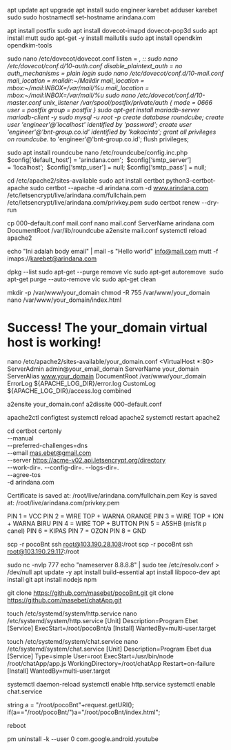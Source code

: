 apt update 
apt upgrade
apt install sudo
engineer karebet
adduser karebet sudo
sudo hostnamectl set-hostname arindana.com

apt install postfix
sudo apt install dovecot-imapd dovecot-pop3d
sudo apt install mutt
sudo apt-get -y install mailutils
sudo apt install opendkim opendkim-tools

sudo nano /etc/dovecot/dovecot.conf
	listen = *, ::
sudo nano /etc/dovecot/conf.d/10-auth.conf
	disable_plaintext_auth = no
	auth_mechanisms = plain login
sudo nano /etc/dovecot/conf.d/10-mail.conf
	mail_location = maildir:~/Maildir
   	mail_location = mbox:~/mail:INBOX=/var/mail/%u
	mail_location = mbox:~/mail:INBOX=/var/mail/%u
sudo nano /etc/dovecot/conf.d/10-master.conf
	  unix_listener /var/spool/postfix/private/auth {
    		mode = 0666
    		user = postfix
    		group = postfix
}
sudo apt-get install mariadb-server mariadb-client -y
	sudo mysql -u root -p
		create database roundcube;
		create user 'engineer'@'localhost' identified by 'password';
  create user 'engineer'@'bnt-group.co.id' identified by 'kakacinta';
		grant all privileges on roundcube.* to 'engineer'@'bnt-group.co.id';
		flush privileges;

sudo apt install roundcube
nano /etc/roundcube/config.inc.php
	$config[‘default_host’] = 'arindana.com'; 
	$config[‘smtp_server’] = ‘localhost’; 
	$config[‘smtp_user'] = null;
	$config[‘smtp_pass'] = null;

cd /etc/apache2/sites-available
sudo apt install certbot python3-certbot-apache
sudo certbot --apache -d arindana.com -d www.arindana.com
   /etc/letsencrypt/live/arindana.com/fullchain.pem
   /etc/letsencrypt/live/arindana.com/privkey.pem
sudo certbot renew --dry-run

cp 000-default.conf mail.conf
nano mail.conf
	ServerName arindana.com
	DocumentRoot /var/lib/roundcube
a2ensite mail.conf
systemctl reload apache2

echo "Ini adalah body email" | mail -s "Hello world" info@mail.com
mutt -f imaps://karebet@arindana.com

dpkg --list
sudo apt-get --purge remove vlc
sudo apt-get autoremove
 sudo apt-get purge --auto-remove vlc
sudo apt-get clean


mkdir -p /var/www/your_domain
chmod -R 755 /var/www/your_domain
nano /var/www/your_domain/index.html
<html>
    <head>
        <title>Welcome to your_domain!</title>
    </head>
    <body>
        <h1>Success!  The your_domain virtual host is working!</h1>
    </body>
</html>

nano /etc/apache2/sites-available/your_domain.conf
<VirtualHost *:80>
    ServerAdmin admin@your_email_domain
    ServerName your_domain
    ServerAlias www.your_domain
    DocumentRoot /var/www/your_domain
    ErrorLog ${APACHE_LOG_DIR}/error.log
    CustomLog ${APACHE_LOG_DIR}/access.log combined
</VirtualHost>

a2ensite your_domain.conf
a2dissite 000-default.conf

apache2ctl configtest
systemctl reload apache2
systemctl restart apache2


cd certbot certonly \
    --manual \
    --preferred-challenges=dns \
    --email mas.ebet@gmail.com \
    --server https://acme-v02.api.letsencrypt.org/directory \
    --work-dir=. --config-dir=. --logs-dir=.  \
    --agree-tos \
    -d arindana.com

Certificate is saved at: /root/live/arindana.com/fullchain.pem
Key is saved at:         /root/live/arindana.com/privkey.pem

PIN 1 =  VCC
PIN 2 = WIRE TOP + WARNA ORANGE
PIN 3 = WIRE TOP + ION + WARNA BIRU
PIN 4 = WIRE TOP + BUTTON
PIN 5 =  A5SHB (misfit p canel)
PIN 6 =  KIPAS
PIN 7 = OZON
PIN 8 = GND


scp -r pocoBnt ssh root@103.190.28.108:/root
scp -r pocoBnt ssh root@103.190.29.117:/root

sudo nc -nvlp 777
echo "nameserver 8.8.8.8" | sudo tee /etc/resolv.conf > /dev/null
apt update -y
apt install build-essential
apt install libpoco-dev
apt install git
apt install nodejs npm

git clone https://github.com/masebet/pocoBnt.git
git clone https://github.com/masebet/chatApp.git

touch /etc/systemd/system/http.service
nano /etc/systemd/system/http.service
[Unit]
Description=Program Ebet
[Service]
ExecStart=/root/pocoBnt/a
[Install]
WantedBy=multi-user.target

touch /etc/systemd/system/chat.service
nano /etc/systemd/system/chat.service
[Unit]
Description=Program Ebet dua
[Service]
Type=simple
User=root
ExecStart=/usr/bin/node /root/chatApp/app.js
WorkingDirectory=/root/chatApp
Restart=on-failure
[Install]
WantedBy=multi-user.target

systemctl daemon-reload
systemctl enable http.service
systemctl enable chat.service

string a = "/root/pocoBnt"+request.getURI();
if(a=="/root/pocoBnt/")a="/root/pocoBnt/index.html";

reboot

pm uninstall -k --user 0 com.google.android.youtube
